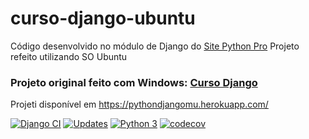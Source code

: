 # curso-django-ubuntu
Código desenvolvido no módulo de Django do [Site Python Pro](https://www.python.pro.br)
Projeto refeito utilizando SO Ubuntu
### Projeto original feito com Windows: [Curso Django](https://github.com/mateuslourenco/curso-django-antigo)

Projeti disponível em https://pythondjangomu.herokuapp.com/

[![Django CI](https://github.com/mateuslourenco/curso-django-ubuntu/actions/workflows/django.yml/badge.svg)](https://github.com/mateuslourenco/curso-django-ubuntu/actions/workflows/django.yml)
[![Updates](https://pyup.io/repos/github/mateuslourenco/curso-django-ubuntu/shield.svg)](https://pyup.io/repos/github/mateuslourenco/curso-django-ubuntu/)
[![Python 3](https://pyup.io/repos/github/mateuslourenco/curso-django-ubuntu/python-3-shield.svg)](https://pyup.io/repos/github/mateuslourenco/curso-django-ubuntu/)
[![codecov](https://codecov.io/gh/mateuslourenco/curso-django-ubuntu/branch/main/graph/badge.svg?token=XGBKVRNKJQ)](https://codecov.io/gh/mateuslourenco/curso-django-ubuntu)
